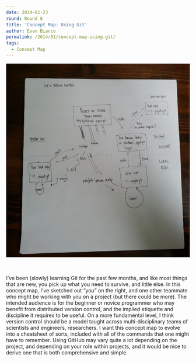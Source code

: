 ```yaml
---
date: 2014-01-23
round: Round 8
title: 'Concept Map: Using Git'
author: Evan Bianco
permalink: /2014/01/concept-map-using-git/
tags:
  - Concept Map
---
```

[<img class="alignnone size-large wp-image-5654" alt="Git_and_version_control" src="/uploads/2014/01/20140123_104413-1024x768.jpg" width="707" height="530" />][1]

&nbsp;

I&#8217;ve been (slowly) learning Git for the past few months, and like most things that are new, you pick up what you need to survive, and little else. In this concept map, I&#8217;ve sketched out &#8220;you&#8221; on the right, and one other teammate who might be working with you on a project (but there could be more). The intended audience is for the beginner or novice programmer who may benefit from distributed version control, and the implied etiquette and discipline it requires to be useful. On a more fundamental level, I think version control should be a model taught across multi-disciplinary teams of scientists and engineers, researchers. I want this concept map to evolve into a cheatsheet of sorts, included with all of the commands that one might have to remember. Using GitHub may vary quite a lot depending on the project, and depending on your role within projects, and it would be nice to derive one that is both comprehensive and simple.

 [1]: /uploads/2014/01/20140123_104413.jpg
